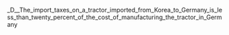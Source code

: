 _D__The_import_taxes_on_a_tractor_imported_from_Korea_to_Germany_is_less_than_twenty_percent_of_the_cost_of_manufacturing_the_tractor_in_Germany
